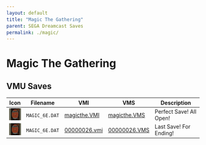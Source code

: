 ```yaml
---
layout: default
title: "Magic The Gathering"
parent: SEGA Dreamcast Saves
permalink: ./magic/
---
```

# Magic The Gathering

## VMU Saves

| Icon | Filename | VMI | VMS | Description |
|------|----------|-----|-----|-------------|
| ![Magic The Gathering](../icons/MAGIC_6E.DAT.GIF) | `MAGIC_6E.DAT` | [magicthe.VMI](magicthe.VMI) | [magicthe.VMS](magicthe.VMS) | Perfect Save! All Open! |
| ![Magic The Gathering](../icons/MAGIC_6E.DAT.GIF) | `MAGIC_6E.DAT` | [00000026.vmi](00000026.vmi) | [00000026.VMS](00000026.VMS) | Last Save! For Ending! |
